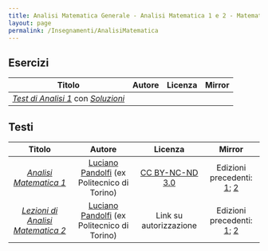 ```yaml
---
title: Analisi Matematica Generale - Analisi Matematica 1 e 2 - Matematica 1 e 2
layout: page
permalink: /Insegnamenti/AnalisiMatematica
---  
```


## Esercizi

| Titolo | Autore | Licenza | Mirror |
| :---: | :---: | :---: | :---: |
| [_Test di Analisi 1_](https://drive.google.com/file/d/12h7u4k7prbDtl3WYOvKeTsDbnlWRwMtQ/view) con [_Soluzioni_](https://drive.google.com/file/d/1g2gapy_VeJEiinhmFQV_IxIQ_mBKtC50/view) | 

## Testi

| Titolo | Autore | Licenza | Mirror |
| :---: | :---: | :---: | :---: |
| [_Analisi Matematica 1_](https://drive.google.com/file/d/1o77BDjM8KBTeb6fDdzt7UB2pbfvDFwH1/view) | [Luciano Pandolfi](https://lucipan.altervista.org) (ex Politecnico di Torino) | [CC BY-NC-ND 3.0](https://creativecommons.org/licenses/by-nc-nd/3.0/) | Edizioni precedenti: [1](http://calvino.polito.it/%7Elucipan/materiale_html/Pandolfi-Appunti-Analisi-1); [2](https://web.archive.org/web/20210928150944/http://calvino.polito.it/~lucipan/materiale_html/Pandolfi-Appunti-Analisi-1) |
| [_Lezioni di Analisi Matematica 2_](https://drive.google.com/file/d/1LfT8RorI6KjGKSAJTQcwjxmmeqSYAS-R/view) | [Luciano Pandolfi](https://lucipan.altervista.org) (ex Politecnico di Torino) | Link su autorizzazione  | Edizioni precedenti: [1](http://calvino.polito.it/%7Elucipan/materiale_html/Analisi-2-PANDOLFI.pdf); [2](https://web.archive.org/web/20210928151006/http://calvino.polito.it/~lucipan/materiale_html/Analisi-2-PANDOLFI.pdf) |
